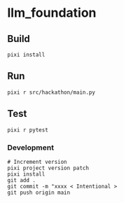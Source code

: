 # llm_foundation


## Build

```
pixi install
```

## Run

```
pixi r src/hackathon/main.py
```

## Test

```
pixi r pytest
```

### Development

```
# Increment version
pixi project version patch
pixi install
git add .
git commit -m "xxxx < Intentional >
git push origin main
```
